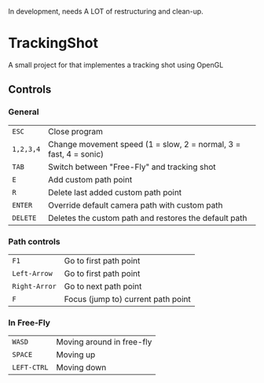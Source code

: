 In development, needs A LOT of restructuring and clean-up.

# TrackingShot

A small project for that implementes a tracking shot using OpenGL

## Controls

### General
|  |  |
| --- | --- |
| `ESC` | Close program |
| `1,2,3,4` | Change movement speed (1 = slow, 2 = normal, 3 = fast, 4 = sonic) |
| `TAB` | Switch between "Free-Fly" and tracking shot |
| `E` | Add custom path point |
| `R` | Delete last added custom path point |
| `ENTER` | Override default camera path with custom path |
| `DELETE` | Deletes the custom path and restores the default path |

### Path controls
|  |  |
| --- | --- |
| `F1` | Go to first path point |
| `Left-Arrow` | Go to first path point |
| `Right-Arror` | Go to next path point |
| `F` | Focus (jump to) current path point |

### In Free-Fly
|  |  |
| --- | --- |
| `WASD` | Moving around in free-fly |
| `SPACE` | Moving up |
| `LEFT-CTRL` | Moving down |
